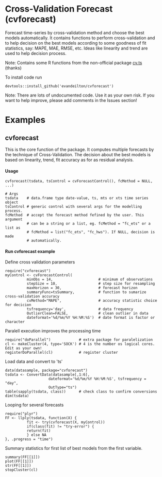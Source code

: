 # Cross-Validation Forecast (cvforecast)
Forecast time-series by cross-validation method and choose the best models automatically.
It contains functions to perform cross-validation and to help decision on the best models according to some
goodness of fit statistics, say: MAPE, MAE, RMSE, etc. Ideas like linearity and trend are used to help decision process.

Note: Contains some R functions from the non-official package <a href="https://github.com/zachmayer/cv.ts">cv.ts</a> (thanks)

To install code run
````{R}
devtools::install_github('evandeilton/cvforecast')
````
Note: There are lots of undocumented code. Use it as your own risk. If you want to help improve, please add comments in the Issues section!

# Examples
##  cvforecast

This is the core function of the package. It computes multiple forecasts by the technique of Cross-Validation. The decision about the best models is based on linearity, trend, fit accuracy as for as residual analysis.

#### Usage
````{R}
cvforecast(tsdata, tsControl = cvForecastControl(), fcMethod = NULL, ...)

# Args
tsdata    # data.frame type date-value, ts, mts or xts time series object
tsControl # generic control with several args for the modelling process. 
fcMethod  # accept the forecast method fefined by the user. This argument 
          # can be a string or a list, eg. fcMethod = "fc_ets" or a list as 
          # fcMethod = list("fc_ets", "fc_hws"). If NULL, decision is made
          # automatically.
````

#### Run cvforecast example
Define cross validation parameters

````{R}
require("cvforecast")
myControl <- cvForecastControl(
          minObs = 14,                     # minimum of observations
          stepSize = 10,                   # step size for resampling
          maxHorizon = 30,                 # forecast horizon
          summaryFunc=tsSummary,           # function to sumarize cross-validation accuracy
          cvMethod="MAPE",                 # accuracy statistic choice for decicion
          tsfrequency='day',               # data frequency
          OutlierClean=FALSE,              # clean outlier in data
          dateformat='%d/%m/%Y %H:%M:%S')  # date format is factor or character
````
Paralell execution improves the processing time

````{R}
require("doParallel")             # extra package for paralelization
cl <- makeCluster(4, type='SOCK') # 4 is the number os logical cores. Edit as your own!
registerDoParallel(cl)            # register cluster
````
Load data and convert to 'ts'
````{R}
data(datasample, package="cvforecast")
tsdata <- ConvertData(datasample[,1:6], 
                    dateformat='%d/%m/%Y %H:%M:%S', tsfrequency = "day",
                    OutType="ts")
table(sapply(tsdata, class))      # check class to confirm conversions
dim(tsdata)
````
Looping for several forecasts
````{R}
require("plyr")
FF <- llply(tsdata, function(X) {
          fit <- try(cvforecast(X, myControl))
          if(class(fit) != "try-error") {
          return(fit)
          } else NA
}, .progress = "time")
````
Summary statistics for first list of best models from the first variable.
````{R}
summary(FF[[1]])
plot(FF[[1]])
str(FF[[1]])
stopCluster(cl)
````
